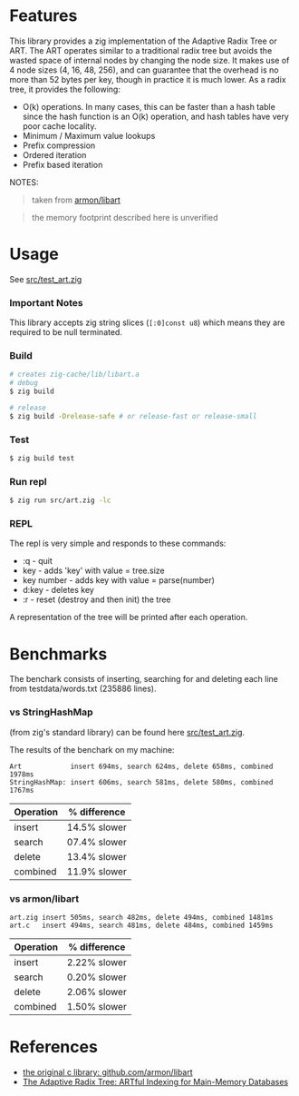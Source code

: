 # Features

This library provides a zig implementation of the Adaptive Radix Tree or ART. The ART operates similar to a traditional radix tree but avoids the wasted space of internal nodes by changing the node size. It makes use of 4 node sizes (4, 16, 48, 256), and can guarantee that the overhead is no more than 52 bytes per key, though in practice it is much lower.
As a radix tree, it provides the following:

  -  O(k) operations. In many cases, this can be faster than a hash table since the hash function is an O(k) operation, and hash tables have very poor cache locality.
  -  Minimum / Maximum value lookups
  -  Prefix compression
  -  Ordered iteration
  -  Prefix based iteration

NOTES: 
> taken from [armon/libart](https://github.com/armon/libart)

> the memory footprint described here is unverified


# Usage 
See [src/test_art.zig](src/test_art.zig)

### **Important Notes**
This library accepts zig string slices (`[:0]const u8`) which means they are required to be null terminated. 

### Build
```sh
# creates zig-cache/lib/libart.a
# debug
$ zig build 

# release
$ zig build -Drelease-safe # or release-fast or release-small
```

### Test
```sh
$ zig build test
```

### Run repl
```sh
$ zig run src/art.zig -lc
```

### REPL
The repl is very simple and responds to these commands:
- :q - quit
- key - adds 'key' with value = tree.size
- key number - adds key with value = parse(number)
- d:key - deletes key
- :r - reset (destroy and then init) the tree

A representation of the tree will be printed after each operation.

# Benchmarks
The benchark consists of inserting, searching for and deleting each line from testdata/words.txt (235886 lines).

### vs StringHashMap 
(from zig's standard library) can be found here [src/test_art.zig](src/test_art.zig#L689).  

The results of the benchark on my machine:
```
Art            insert 694ms, search 624ms, delete 658ms, combined 1978ms
StringHashMap: insert 606ms, search 581ms, delete 580ms, combined 1767ms
```
| Operation| % difference |
| -- | --- |
|insert|14.5% slower|
|search|07.4% slower|
|delete|13.4% slower|
|combined|11.9% slower|

### vs armon/libart
```
art.zig insert 505ms, search 482ms, delete 494ms, combined 1481ms
art.c   insert 494ms, search 481ms, delete 484ms, combined 1459ms
```
| Operation| % difference |
| -- | --- |
|insert|2.22% slower|
|search|0.20% slower|
|delete|2.06% slower|
|combined|1.50% slower|

# References
- [the original c library: github.com/armon/libart](https://github.com/armon/libart)
- [The Adaptive Radix Tree: ARTful Indexing for Main-Memory Databases](http://www-db.in.tum.de/~leis/papers/ART.pdf)
